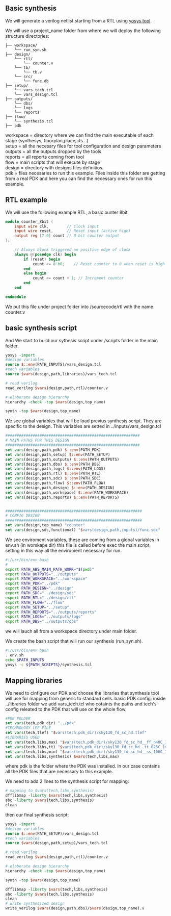 ## Basic synthesis
We will generate a verilog netlist starting from a RTL using [yosys tool](https://yosyshq.net/yosys/). 

We will use a project_name folder from where we will deploy the following structure directories:

```
├── workspace/
    └── run_syn.sh
├── design/
    └── rtl/
        └── counter.v
    └── tb/
        └── tb.v
    └── src/
        └── func.db
├── setup/
    └── vars_tech.tcl
    └── vars_design.tcl
├── outputs/
    └── dbs/
    └── logs
    └── reports
├── flow/
    └── synthesis.tcl
├── pdk

```

workspace = directory where we can find the main executable of each stage (synthesys, floorplan,place,cts...) \
setup = all the necesary files for tool configuration and design parameters \
outputs = all the outputs dropped by the tools \
reports = all reports coming from tool \
flow = main scripts that will execute by stage \
design = directory with designs files definitios. \
pdk = files necesaries to run this example. Files inside this folder are getting from a real PDK and here you can find the necessary ones for run this example.


## RTL example
We will use the following example RTL, a basic ounter 8bit
```verilog
module counter_8bit (
    input wire clk,        // Clock input
    input wire reset,      // Reset input (active high)
    output reg [7:0] count // 8-bit counter output
);

    // Always block triggered on positive edge of clock
    always @(posedge clk) begin
        if (reset) begin
            count <= 8'b0;    // Reset counter to 0 when reset is high
        end
        else begin
            count <= count + 1; // Increment counter
        end
    end

endmodule
```

We put this file under project folder into /sourcecode/rtl with the name counter.v

## basic synthesis script

And We start to build our sythesis script under /scripts folder in the main folder.

```tcl
yosys -import 
#design variables
source $::env(PATH_INPUTS)/vars_design.tcl
#tech variables
source $vars(design,path,libraries)/vars_tech.tcl

# read verilog
read_verilog $vars(design,path,rtl)/counter.v

# elaborate design hierarchy
hierarchy -check -top $vars(design,top_name)

synth -top $vars(design,top_name) 
```

We see global variables that will be load previus synthesis script. They are specific to the design. This variables are setted in ../inputs/vars_design.tcl

```tcl
###########################################################
# MAIN PATHS FOR THIS DESIGN
###########################################################
set vars(design,path,pdk) $::env(PATH_PDK)
set vars(design,path,setup) $::env(PATH_SETUP)
set vars(design,path,outputs) $::env(PATH_OUTPUTS)
set vars(design,path,dbs) $::env(PATH_DBS)
set vars(design,path,logs) $::env(PATH_LOGS)
set vars(design,path,rtl) $::env(PATH_RTL)
set vars(design,path,sdc) $::env(PATH_SDC)
set vars(design,path,flow) $::env(PATH_FLOW)
set vars(design,path,design) $::env(PATH_DESIGN)
set vars(design,path,workspace) $::env(PATH_WORKSPACE)
set vars(design,path,reports) $::env(PATH_REPORTS)


############################################################
# CONFIG DESIGN
############################################################
set vars(design,top_name) "counter"
set vars(design,sdc,functional) "$vars(design,path,inputs)/func.sdc"
```

We see enviroment variables, these are coming from a global variables in env.sh (in worskape dir) this file is called before exec the main script, setting in this way all the enviroment necessary for run.

```bash
#!/usr/bin/env bash
#
export PATH_ABS_MAIN_PATH_WORK="$(pwd)"
export PATH_OUTPUTS="../outputs"
export PATH_WORKSPACE="../workspace"
export PATH_PDK="../pdk"
export PATH_DESIGN="../design"
export PATH_SDC="../design/sdc"
export PATH_RTL="../design/rtl"
export PATH_FLOW="../flow"
export PATH_SETUP="../setup"
export PATH_REPORTS="../outputs/reports"
export PATH_LOGS="../outputs/logs"
export PATH_DBS="../outputs/dbs"

```

we will lauch all from a workspace directory under main folder.

We create the bash script that will run our synthesis (run_syn.sh).

```bash
#!/usr/bin/env bash
. env.sh
echo $PATH_INPUTS
yosys -c ${PATH_SCRIPTS}/synthesis.tcl

```

## Mapping libraries
We need to cinfigure our PDK and choose the libraries that synthesis tool will use for mapping from generic to standard cells.
basic PDK config: inside ../libraries folder we add vars_tech.tcl who cotaints the paths and tech's config releated to the PDK that will use on the whole flow.

```tcl
#PDK FOLDER
set vars(tech,pdk_dir) "../pdk"
#TECHNOLOGY LEF FILE
set vars(tech,tlef) "$vars(tech,pdk_dir)/sky130_fd_sc_hd.tlef"
#LIBRARIES USED
set vars(tech,libs,max) "$vars(tech,pdk_dir)/sky130_fd_sc_hd__ff_n40C_1v95.lib"
set vars(tech,libs,tt) "$vars(tech,pdk_dir)/sky130_fd_sc_hd__tt_025C_1v80.lib"
set vars(tech,libs,min) "$vars(tech,pdk_dir)/sky130_fd_sc_hd__ss_100C_1v60.lib"
set vars(tech,libs,synthesis) $vars(tech,libs,max)
```
where pdk is the folder where the PDK was installed. In our case contains all the PDK files that are necessary to this example.

We need to add 2 lines to the synthesis script for mapping:
```tcl
# mapping to $vars(tech,libs,synthesis)
dfflibmap -liberty $vars(tech,libs,synthesis)
abc -liberty $vars(tech,libs,synthesis)
clean
```
then our final synthesis script:

```tcl
yosys -import
#design variables
source $::env(PATH_SETUP)/vars_design.tcl
#tech variables
source $vars(design,path,setup)/vars_tech.tcl

# read verilog
read_verilog $vars(design,path,rtl)/counter.v

# elaborate design hierarchy
hierarchy -check -top $vars(design,top_name)

synth -top $vars(design,top_name)

dfflibmap -liberty $vars(tech,libs,synthesis)
abc -liberty $vars(tech,libs,synthesis)
clean                                                                                                                                                                                                                     
# write synthesized design                                                                                                                                                                                     
write_verilog $vars(design,path,dbs)/$vars(design,top_name).v     
```
